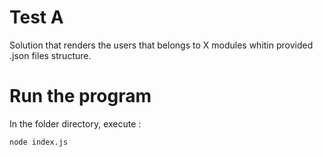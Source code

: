 # Test A

Solution that renders the users that belongs to X modules whitin provided .json files structure.

# Run the program

In the folder directory, execute :

`node index.js`
